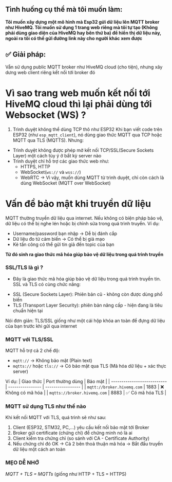 ## Tình huống cụ thể mà tôi muốn làm: ##
**Tôi muốn xây dựng một mô hình mà Esp32 gửi dữ liệu lên MQTT broker như HiveMQ. Tôi muốn sử dụng 1 trang web riêng mà tôi tự tạo (Không phải dùng giao diện của HiveMQ hay bên thứ ba) để hiển thị dữ liệu này, ngoài ra tôi có thể gửi đường link này cho người khác xem được** <br>
## ✅ Giải pháp: ##
Vẫn sử dụng public MQTT broker như HiveMQ cloud (cho tiện), nhưng xây dưng web client riêng kết nối tới broker đó

# Vì sao trang web muốn kết nối tới HiveMQ cloud thì lại phải dùng tới Websocket (WS) ? #
1. Trình duyệt không thể dùng TCP thô như ESP32
Khi bạn viết code trên ESP32 (như `esp_mqtt_client`), nó dùng giao thức MQTT qua TCP hoặc MQTT qua TLS (MQTTS). Nhưng: 
  * Trình duyệt không được phép mở kết nối TCP/SSL(Secure Sockets Layer) một cách tùy ý ở bất kỳ server nào 
  * Trình duyệt chỉ hỗ trợ các giao thức web như: 
    - HTTPS, HTTP
    - WebSocket(`ws://` và `wss://`)
    - WebRTC
→ Vì vậy, muốn dùng MQTT từ trình duyệt, chỉ còn cách là dùng WebSocket (MQTT over WebSocket)

# Vấn đề bảo mật khi truyền dữ liệu # 
MQTT thường truyền dữ liệu qua internet. Nếu không có biện pháp bảo vệ, dữ liệu có thể bị nghe lén hoặc bị chỉnh sửa trong quá trình truyền. Ví dụ: 
* Username/password bạn nhập -> Dễ bị đánh cắp
* Dữ liệu đo từ cảm biến -> Có thể bị giả mạo
* Kẻ tấn công có thể gửi tin giả đến topic của bạn

**Từ đó sinh ra giao thức mã hóa giúp bảo vệ dữ liệu trong quá trình truyền**
### SSL/TLS là gì ? ###
- Đây là giao thức mã hóa giúp bảo vệ dữ liệu trong quá trình truyền tin. SSL và TLS có cùng chức năng:
 * SSL (Secure Sockets Layer): Phiên bản cũ - không còn được dùng phổ biến 
 * TLS (Transport Layer Security): phiên bản nâng cấp - hiện đang là tiêu chuẩn hiện tại

Nói đơn giản: TLS/SSL giống như một cái hộp khóa an toàn để đựng dữ liệu của bạn trước khi gửi qua internet 

### MQTT với TLS/SSL ###
MQTT hỗ trợ cả 2 chế độ: 
 * `mqtt://` -> Không bảo mật (Plain text)
 * `mqtts://` hoặc `tls://` -> Có bảo mật qua TLS (Mã hóa dữ liệu + xác thực server)

Ví dụ: 
| Giao thức                   | Port thường dùng | Bảo mật           |
| --------------------------- | ---------------- | ----------------- |
| `mqtt://broker.hivemq.com`  | 1883             | ❌ Không có mã hóa |
| `mqtts://broker.hivemq.com` | 8883             | ✅ Có mã hóa TLS   |

### MQTT sử dụng TLS như thế nào ###
Khi kết nối MQTT với TLS, quá trình sẽ như sau: 
 1. Client (ESP32, STM32, PC,...) yêu cầu kết nối bảo mật tới Broker
 2. Broker gửi certificate (chứng chỉ) để chứng minh nó là ai 
 3. Client kiểm tra chứng chỉ (so sánh với CA - Certificate Authority)
 4. Nếu chứng chỉ đó OK -> Cả 2 bên thoả thuận mã hóa -> Bắt đầu truyền dữ liệu một cách an toàn 

### MẸO DỄ NHỚ ###
*MQTT + TLS = MQTTs* (giống như HTTP + TLS = HTTPS)

